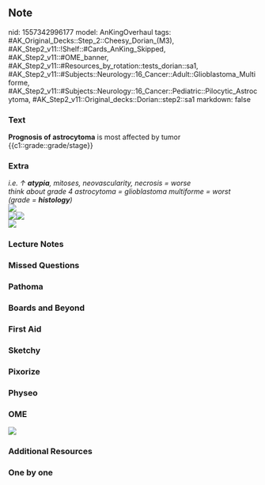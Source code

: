 ## Note
nid: 1557342996177
model: AnKingOverhaul
tags: #AK_Original_Decks::Step_2::Cheesy_Dorian_(M3), #AK_Step2_v11::!Shelf::#Cards_AnKing_Skipped, #AK_Step2_v11::#OME_banner, #AK_Step2_v11::#Resources_by_rotation::tests_dorian::sa1, #AK_Step2_v11::#Subjects::Neurology::16_Cancer::Adult::Glioblastoma_Multiforme, #AK_Step2_v11::#Subjects::Neurology::16_Cancer::Pediatric::Pilocytic_Astrocytoma, #AK_Step2_v11::Original_decks::Dorian::step2::sa1
markdown: false

### Text
<b>Prognosis of astrocytoma</b> is most affected by tumor
{{c1::grade::grade/stage}}

### Extra
<div>
  <div>
    <div>
      <div>
        <div>
          <div>
            <div>
              <i>i.e. ↑ <b>atypia</b>, mitoses, neovascularity,
              necrosis = worse</i>
            </div>
            <div>
              <i>think about grade 4 astrocytoma = glioblastoma
              multiforme = worst</i>
            </div>
            <div>
              <i>(grade = <b>histology</b>)</i>
            </div>
          </div>
        </div>
      </div>
    </div>
  </div>
  <div>
    <i><img src="paste-868390847643651.jpg"></i>
  </div>
  <div>
    <i><img src="paste-129308580380675.jpg"><img src=
    "paste-5834575632662529.jpg"></i>
  </div>
  <div>
    <i><img src="paste-4028035078553603.jpg"></i>
  </div>
</div>

### Lecture Notes


### Missed Questions


### Pathoma


### Boards and Beyond


### First Aid


### Sketchy


### Pixorize


### Physeo


### OME
<div class="ome-widget">
  <a href="https://onlinemeded.org?ref=anki"><img src=
  "_OME_AnkiFlashcards_General_4.png"></a>
</div>

### Additional Resources


### One by one

